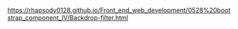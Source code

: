 https://rhapsody0128.github.io/Front_end_web_development/0528%20bootstrap_component_IV/Backdrop-filter.html
